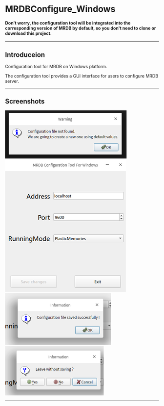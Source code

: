 # MRDBConfigure_Windows

#### Don't worry, the configuration tool will be integrated into the corresponding version of MRDB by default, so you don't need to clone or download this project.

---
## Introduceion
Configuration tool for MRDB on Windows platform.

The configuration tool provides a GUI interface for users to configure MRDB server.

---
## Screenshots
![1][1]
![2][2]
![3][3]
![4][4]

---
[1]:screenshots/1.png
[2]:screenshots/2.png
[3]:screenshots/3.png
[4]:screenshots/4.png
